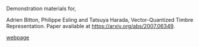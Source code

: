 Demonstration materials for,

Adrien Bitton, Philippe Esling and Tatsuya Harada, Vector-Quantized Timbre Representation.
Paper available at https://arxiv.org/abs/2007.06349.

[webpage](https://adrienchaton.github.io/VQ-VAE-timbre/)
